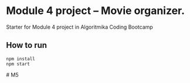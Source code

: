 # Module 4 project – Movie organizer.

Starter for Module 4 project in Algoritmika Coding Bootcamp

## How to run

```
npm install
npm start
```
#   M 5  
 